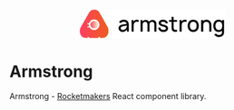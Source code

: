 <p align="center">
<img src="./marketing/src/assets/armstrong-logo.svg" width="256" />
</p>

# Armstrong
Armstrong - [Rocketmakers](http://www.rocketmakers.com/) React component library.


